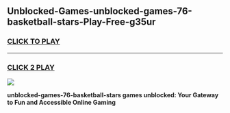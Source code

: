 
## Unblocked-Games-unblocked-games-76-basketball-stars-Play-Free-g35ur
<h3>
<a href="https://premium76.site?title=unblocked-games-76-basketball-stars&ref=09A">CLICK TO PLAY</a></h3>
<hr>

<h3>
<a href="https://premium76.site?title=unblocked-games-76-basketball-stars&ref=09A">CLICK 2 PLAY</a>
  
</h3>

<a href="https://premium76.site?title=unblocked-games-76-basketball-stars&ref=09A"><img src="https://clearcache.store/games.png"></a>


**unblocked-games-76-basketball-stars games unblocked: Your Gateway to Fun and Accessible Online Gaming**
